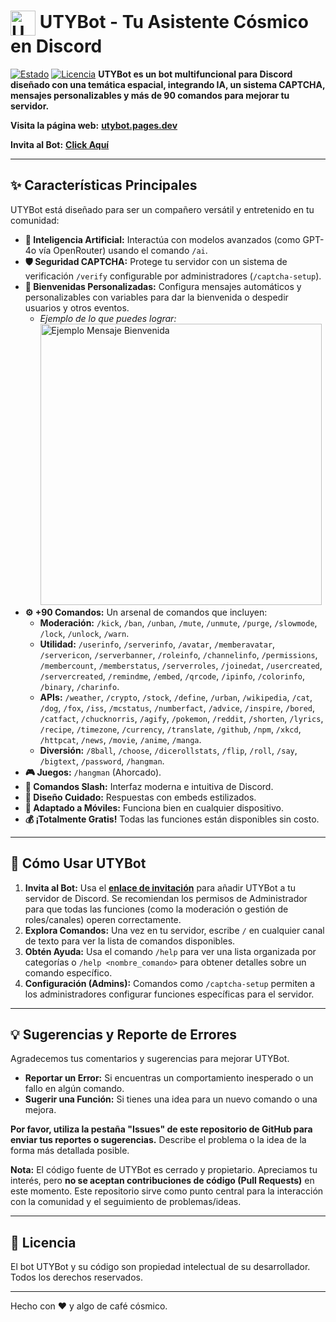 # <img src="https://i.ibb.co/JjLWT9Qf/unnamed.jpg" alt="UTYBot Logo" width="40" height="40" style="vertical-align: middle;"> UTYBot - Tu Asistente Cósmico en Discord

[![Estado](https://img.shields.io/badge/Estado-Activo-green)](https://utybot.pages.dev) [![Licencia](https://img.shields.io/badge/Licencia-Propietaria_(Cerrado)-red)](.) **UTYBot es un bot multifuncional para Discord diseñado con una temática espacial, integrando IA, un sistema CAPTCHA, mensajes personalizables y más de 90 comandos para mejorar tu servidor.**

**Visita la página web:** [**utybot.pages.dev**](https://utybot.pages.dev)

**Invita al Bot:** [**Click Aquí**](https://discord.com/api/oauth2/authorize?client_id=1355382922168762368&permissions=8&scope=bot%20applications.commands)

---

## ✨ Características Principales

UTYBot está diseñado para ser un compañero versátil y entretenido en tu comunidad:

* **🧠 Inteligencia Artificial:** Interactúa con modelos avanzados (como GPT-4o vía OpenRouter) usando el comando `/ai`.
* **🛡️ Seguridad CAPTCHA:** Protege tu servidor con un sistema de verificación `/verify` configurable por administradores (`/captcha-setup`).
* **💬 Bienvenidas Personalizadas:** Configura mensajes automáticos y personalizables con variables para dar la bienvenida o despedir usuarios y otros eventos.
    * *Ejemplo de lo que puedes lograr:*
        <img src="https://i.ibb.co/dwry3FFX/BIENVENIDO-A-USARIO-DISFRUTA-DE-TU-ESTANCIA-EN-EL-SERVIDOR-20250423-164607-0000-removebg-preview.png" alt="Ejemplo Mensaje Bienvenida" width="450">
* **⚙️ +90 Comandos:** Un arsenal de comandos que incluyen:
    * **Moderación:** `/kick`, `/ban`, `/unban`, `/mute`, `/unmute`, `/purge`, `/slowmode`, `/lock`, `/unlock`, `/warn`.
    * **Utilidad:** `/userinfo`, `/serverinfo`, `/avatar`, `/memberavatar`, `/servericon`, `/serverbanner`, `/roleinfo`, `/channelinfo`, `/permissions`, `/membercount`, `/memberstatus`, `/serverroles`, `/joinedat`, `/usercreated`, `/servercreated`, `/remindme`, `/embed`, `/qrcode`, `/ipinfo`, `/colorinfo`, `/binary`, `/charinfo`.
    * **APIs:** `/weather`, `/crypto`, `/stock`, `/define`, `/urban`, `/wikipedia`, `/cat`, `/dog`, `/fox`, `/iss`, `/mcstatus`, `/numberfact`, `/advice`, `/inspire`, `/bored`, `/catfact`, `/chucknorris`, `/agify`, `/pokemon`, `/reddit`, `/shorten`, `/lyrics`, `/recipe`, `/timezone`, `/currency`, `/translate`, `/github`, `/npm`, `/xkcd`, `/httpcat`, `/news`, `/movie`, `/anime`, `/manga`.
    * **Diversión:** `/8ball`, `/choose`, `/dicerollstats`, `/flip`, `/roll`, `/say`, `/bigtext`, `/password`, `/hangman`.
* **🎮 Juegos:** `/hangman` (Ahorcado).
* **🚀 Comandos Slash:** Interfaz moderna e intuitiva de Discord.
* **🎨 Diseño Cuidado:** Respuestas con embeds estilizados.
* **📱 Adaptado a Móviles:** Funciona bien en cualquier dispositivo.
* **💰 ¡Totalmente Gratis!** Todas las funciones están disponibles sin costo.

---

## 🚀 Cómo Usar UTYBot

1.  **Invita al Bot:** Usa el [**enlace de invitación**](https://discord.com/api/oauth2/authorize?client_id=1355382922168762368&permissions=8&scope=bot%20applications.commands) para añadir UTYBot a tu servidor de Discord. Se recomiendan los permisos de Administrador para que todas las funciones (como la moderación o gestión de roles/canales) operen correctamente.
2.  **Explora Comandos:** Una vez en tu servidor, escribe `/` en cualquier canal de texto para ver la lista de comandos disponibles.
3.  **Obtén Ayuda:** Usa el comando `/help` para ver una lista organizada por categorías o `/help <nombre_comando>` para obtener detalles sobre un comando específico.
4.  **Configuración (Admins):** Comandos como `/captcha-setup` permiten a los administradores configurar funciones específicas para el servidor.

---

## 💡 Sugerencias y Reporte de Errores

Agradecemos tus comentarios y sugerencias para mejorar UTYBot.

* **Reportar un Error:** Si encuentras un comportamiento inesperado o un fallo en algún comando.
* **Sugerir una Función:** Si tienes una idea para un nuevo comando o una mejora.

**Por favor, utiliza la pestaña "Issues" de este repositorio de GitHub para enviar tus reportes o sugerencias.** Describe el problema o la idea de la forma más detallada posible.

**Nota:** El código fuente de UTYBot es cerrado y propietario. Apreciamos tu interés, pero **no se aceptan contribuciones de código (Pull Requests)** en este momento. Este repositorio sirve como punto central para la interacción con la comunidad y el seguimiento de problemas/ideas.

---

## 📄 Licencia

El bot UTYBot y su código son propiedad intelectual de su desarrollador. Todos los derechos reservados.

---

Hecho con ♥️ y algo de café cósmico.
